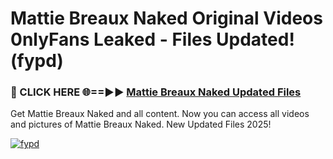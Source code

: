 # Mattie Breaux Naked Original Videos 0nlyFans Leaked - Files Updated! (fypd)

<h3>🔴 CLICK HERE 🌐==►► <a href="https://tinyurl.com/yckcrads" rel="nofollow">Mattie Breaux Naked Updated Files</a></h3>

Get Mattie Breaux Naked and all content. Now you can access all videos and pictures of Mattie Breaux Naked. New Updated Files 2025!

[![fypd](https://i.imgur.com/hpKpOFt.gif)](https://tinyurl.com/yckcrads)
